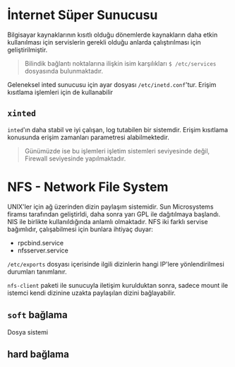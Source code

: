 # İnternet Süper Sunucusu
Bilgisayar kaynaklarının kısıtlı olduğu dönemlerde kaynakların daha etkin kullanılması için servislerin gerekli olduğu anlarda çalıştırılması için geliştirilmiştir.

> Bilindik bağlantı noktalarına ilişkin isim karşılıkları `$ /etc/services` dosyasında bulunmaktadır.

Geleneksel inted sunucusu için ayar dosyası `/etc/inetd.conf`'tur. Erişim kısıtlama işlemleri için de kullanabilir

## `xinted`
`inted`'ın daha stabil ve iyi çalışan, log tutabilen bir sistemdir. Erişim kısıtlama konusunda erişim zamanları parametresi alabilmektedir.

> Günümüzde ise bu işlemleri işletim sistemleri seviyesinde değil, Firewall seviyesinde yapılmaktadır.

# NFS - Network File System
UNIX'ler için ağ üzerinden dizin paylaşım sistemidir. Sun Microsystems firamsı tarafından geliştirldi, daha sonra yarı GPL ile dağıtılmaya başlandı. NIS ile birlikte kullanıldığında anlamlı olmaktadır. NFS iki farklı servise bağımlıdır, çalışabilmesi için bunlara ihtiyaç duyar:

- rpcbind.service
- nfsserver.service

`/etc/exports` dosyası içerisinde ilgili dizinlerin hangi IP'lere yönlendirilmesi durumları tanımlanır.

`nfs-client` paketi ile sunucuyla iletişim kurulduktan sonra, sadece mount ile istemci kendi dizinine uzakta paylaşılan dizini bağlayabilir.

## `soft` bağlama
Dosya sistemi 

## hard bağlama
